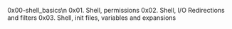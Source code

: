 0x00-shell_basics\n
0x01. Shell, permissions
0x02. Shell, I/O Redirections and filters
0x03. Shell, init files, variables and expansions
